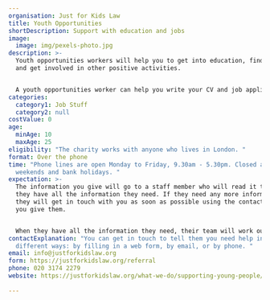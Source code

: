 ```yaml
---
organisation: Just for Kids Law
title: Youth Opportunities
shortDescription: Support with education and jobs
image:
  image: img/pexels-photo.jpg
description: >-
  Youth opportunities workers will help you to get into education, find a job
  and get involved in other positive activities. 


  A youth opportunities worker can help you write your CV and job applications; help you prepare for interviews; help you write UCAS, college and other course applications; help you find work experience placements; help you apply for tutoring support; go with you to appointments, open days, job and apprenticeship fairs; and help you with skills like organising your time. 
categories:
  category1: Job Stuff
  category2: null
costValue: 0
age:
  minAge: 10
  maxAge: 25
eligibility: "The charity works with anyone who lives in London. "
format: Over the phone
time: "Phone lines are open Monday to Friday, 9.30am - 5.30pm. Closed all day on
  weekends and bank holidays. "
expectation: >-
  The information you give will go to a staff member who will read it to see if
  they have all the information they need. If they need any more information,
  they will get in touch with you as soon as possible using the contact details
  you give them.


  When they have all the information they need, their team will work out whether they can help. They will try to do this as quickly as possible, but it could take up to 3 working days. Once they have made a decision, they will contact you to let you know whether they can help. If they can’t, they will give you contact details for other services who may be able to help. If you have any questions, just email or call again. 
contactExplanation: "You can get in touch to tell them you need help in three
  different ways: by filling in a web form, by email, or by phone. "
email: info@justforkidslaw.org
form: https://justforkidslaw.org/referral
phone: 020 3174 2279
website: https://justforkidslaw.org/what-we-do/supporting-young-people/how-can-just-kids-law-help-me
 
---
```

